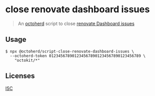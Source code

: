 # close renovate dashboard issues

> An [octoherd](https://github.com/octoherd) script to close [renovate Dashboard issues](https://docs.renovatebot.com/configuration-options/#dependencydashboard)

## Usage

```
$ npx @octoherd/script-close-renovate-dashboard-issues \
  --octoherd-token 0123456789012345678901234567890123456789 \
    "octokit/*"
```

## Licenses

[ISC](LICENSE.md)
